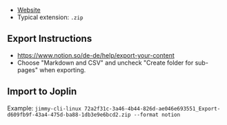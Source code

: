 - [Website](https://www.notion.so/)
- Typical extension: `.zip`

## Export Instructions

- <https://www.notion.so/de-de/help/export-your-content>
- Choose "Markdown and CSV" and uncheck "Create folder for sub-pages" when exporting.

## Import to Joplin

Example: `jimmy-cli-linux 72a2f31c-3a46-4b44-826d-ae046e693551_Export-d609fb9f-43a4-475d-ba88-1db3e9e6bcd2.zip --format notion`
